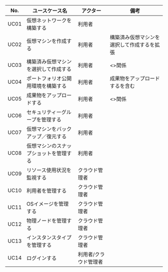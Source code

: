 | No. | ユースケース名                                | アクター           | 備考                                  |
|-----|-----------------------------------------------|--------------------|---------------------------------------|
| UC01 | 仮想ネットワークを構築する                     | 利用者             |                                       |
| UC02 | 仮想マシンを作成する                           | 利用者             | 構築済み仮想マシンを選択して作成するを拡張 |
| UC03 | 構築済み仮想マシンを選択して作成する           | 利用者             | <<extend>>関係                        |
| UC04 | ポートフォリオ公開用環境を構築する                       | 利用者             | 成果物をアップロードするを含む         |
| UC05 | 成果物をアップロードする                       | 利用者             | <<include>>関係                       |
| UC06 | セキュリティーグループを管理する               | 利用者             |                                       |
| UC07 | 仮想マシンをバックアップ／復元する             | 利用者             |                                       |
| UC08 | 仮想マシンのスナップショットを管理する         | 利用者             |                                       |
| UC09 | リソース使用状況を監視する                     | クラウド管理者     |                                       |
| UC10 | 利用者を管理する                               | クラウド管理者     |                                       |
| UC11 | OSイメージを管理する                           | クラウド管理者     |                                       |
| UC12 | 物理ノードを管理する                           | クラウド管理者     |                                       |
| UC13 | インスタンスタイプを管理する                   | クラウド管理者     |                                       |
| UC14 | ログインする                                 | 利用者/クラウド管理者 |                                      |

